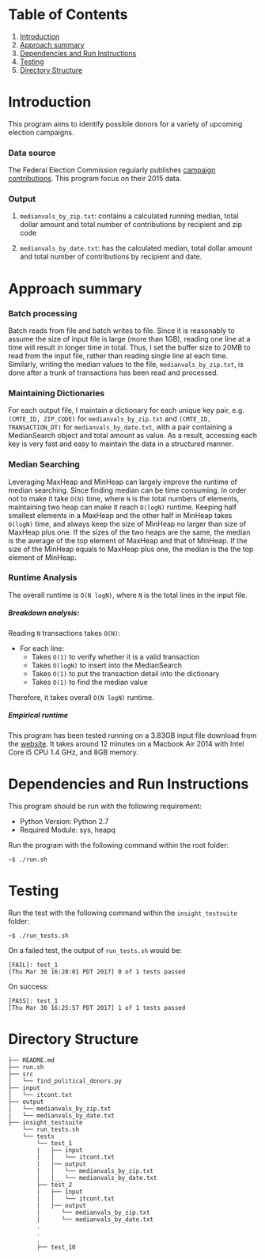 # Table of Contents
1. [Introduction](README.md#introduction)
2. [Approach summary](README.md#approach-summary)
3. [Dependencies and Run Instructions](README.md#dependencies-and-run-instructions)
4. [Testing](README.md#testing)
5. [Directory Structure](README.md#directory-structure)



# Introduction
This program aims to identify possible donors for a variety of upcoming election campaigns.

### Data source
The Federal Election Commission regularly publishes [campaign contributions](http://classic.fec.gov/finance/disclosure/ftpdet.shtml).
This program focus on their 2015 data.

### Output
1. `medianvals_by_zip.txt`: contains a calculated running median, total dollar amount and total number of contributions by recipient and zip code

2. `medianvals_by_date.txt`: has the calculated median, total dollar amount and total number of contributions by recipient and date.



# Approach summary

### Batch processing
Batch reads from file and batch writes to file. Since it is reasonably to assume the size of input file is large (more than 1GB), reading one line at a time will result in longer time in total. Thus, I set the buffer size to 20MB to read from the input file, rather than reading single line at each time. Similarly, writing the median values to the file, `medianvals_by_zip.txt`, is done after a trunk of transactions has been read and processed.

### Maintaining Dictionaries
For each output file, I maintain a dictionary for each unique key pair, e.g. `(CMTE_ID, ZIP_CODE)` for `medianvals_by_zip.txt` and `(CMTE_ID, TRANSACTION_DT)` for `medianvals_by_date.txt`, with a pair containing a MedianSearch object and total amount as value. As a result, accessing each key is very fast and easy to maintain the data in a structured manner.

### Median Searching
Leveraging MaxHeap and MinHeap can largely improve the runtime of median searching. Since finding median can be time consuming. In order not to make it take `O(N)` time, where `N` is the total numbers of elements, maintaining two heap can make it reach `O(logN)` runtime. Keeping half smallest elements in a MaxHeap and the other half in MinHeap takes `O(logN)` time, and always keep the size of MinHeap no larger than size of MaxHeap plus one. If the sizes of the two heaps are the same, the median is the average of the top element of MaxHeap and that of MinHeap. If the size of the MinHeap equals to MaxHeap plus one, the median is the the top element of MinHeap.

### Runtime Analysis
The overall runtime is `O(N logN)`, where `N` is the total lines in the input file.
##### Breakdown analysis:
Reading `N` transactions takes `O(N)`:
  *  For each line:
        *  Takes `O(1)` to verify whether it is a valid transaction
        *  Takes `O(logN)` to insert into the MedianSearch
        *  Takes `O(1)` to put the transaction detail into the dictionary
        *  Takes `O(1)` to find the median value

Therefore, it takes overall `O(N logN)` runtime.

##### Empirical runtime
This program has been tested running on a 3.83GB input file download from the [website](http://classic.fec.gov/finance/disclosure/ftpdet.shtml). It takes around 12 minutes on a Macbook Air 2014 with
Intel Core i5 CPU 1.4 GHz, and 8GB memory.


# Dependencies and Run Instructions
This program should be run with the following requirement:
* Python Version: Python 2.7
* Required Module: sys, heapq

Run the program with the following command within the root folder:

    ~$ ./run.sh



# Testing
Run the test with the following command within the `insight_testsuite` folder:

    ~$ ./run_tests.sh

On a failed test, the output of `run_tests.sh` would be:

    [FAIL]: test_1
    [Thu Mar 30 16:28:01 PDT 2017] 0 of 1 tests passed

On success:

    [PASS]: test_1
    [Thu Mar 30 16:25:57 PDT 2017] 1 of 1 tests passed



# Directory Structure

    ├── README.md
    ├── run.sh
    ├── src
    │   └── find_political_donors.py
    ├── input
    │   └── itcont.txt
    ├── output
    |   └── medianvals_by_zip.txt
    |   └── medianvals_by_date.txt
    ├── insight_testsuite
        └── run_tests.sh
        └── tests
            └── test_1
            |   ├── input
            |   │   └── itcont.txt
            |   |── output
            |   │   └── medianvals_by_zip.txt
            |   |__ └── medianvals_by_date.txt
            ├── test_2
            |   ├── input
            |   │   └── itcont.txt
            |   |── output
            |      └── medianvals_by_zip.txt
            |      └── medianvals_by_date.txt
            .
            .
            .
            ├── test_10
